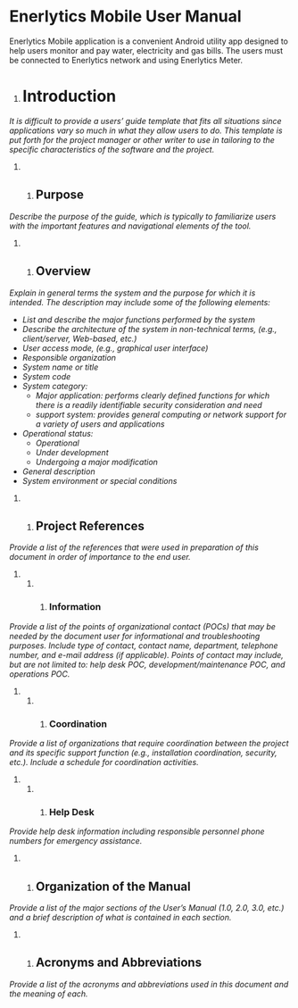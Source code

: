 # Enerlytics Mobile User Manual

Enerlytics Mobile application is a convenient Android utility app designed to help users monitor and pay water, electricity and gas bills. The users must be connected to Enerlytics network and using Enerlytics Meter. 

1. # 	Introduction

*It is difficult to provide a users’ guide template that fits all situations since applications vary so much in what they allow users to do.  This template is put forth for the project manager or other writer to use in tailoring to the specific characteristics of the software and the project.* 

1. 1. ## 			Purpose

*Describe the purpose of the guide, which is typically to familiarize users with the important features and navigational elements of the tool.*

1. 1. ## 		Overview  	

*Explain in general terms the system and the purpose for which it is intended.  The description may include some of the following elements:* 

- *List and describe the major functions performed by the system*
- *Describe the architecture of the system in non-technical terms, (e.g., client/server, Web-based, etc.)*
- *User access mode, (e.g., graphical user interface)*
- *Responsible organization*
- *System name or title*
- *System code*
- *System category:*
  - *Major 	application:  performs clearly defined functions for which there is 	a readily identifiable security consideration and need*
  - *support 	system:  provides general computing or network support for a 	variety of users and applications*
- *Operational status:*
  - *Operational*
  - *Under 	development*
  - *Undergoing 	a major modification*
- *General description*
- *System environment or special conditions*

1. 1. ## 		Project References

*Provide a list of the references that were used in preparation of this document in order of importance to the end user.*

1. 1. 1. ### 			Information

*Provide a list of the points of organizational contact (POCs) that may be needed by the document user for informational and troubleshooting purposes.  Include type of contact, contact name, department, telephone number, and e-mail address (if applicable).  Points of contact may include, but are not limited to: help desk POC, development/maintenance POC, and operations POC.*

1. 1. 1. ### 			Coordination

*Provide a list of organizations that require coordination between the project and its specific support function (e.g., installation coordination, security, etc.).  Include a schedule for coordination activities.*

1. 1. 1. ### 			Help Desk

*Provide help desk information including responsible personnel phone numbers for emergency assistance.*

1. 1. ## 			Organization of the Manual

*Provide a list of the major sections of the User’s Manual (1.0, 2.0, 3.0, etc.) and a brief description of what is contained in each section.*

1. 1. ## 		Acronyms and Abbreviations

*Provide a list of the acronyms and abbreviations used in this document and the meaning of each.*
